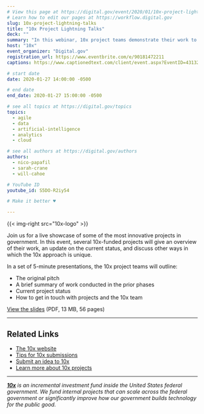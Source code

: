 ```yaml
---
# View this page at https://digital.gov/event/2020/01/10x-project-lightning-talks
# Learn how to edit our pages at https://workflow.digital.gov
slug: 10x-project-lightning-talks
title: "10x Project Lightning Talks"
deck: ""
summary: "In this webinar, 10x project teams demonstrate their work to date and provide brief overviews of each project. Topics range from federating data to agile budgeting to machine learning, and our hope is that these talks will inspire others to submit ideas to 10x."
host: "10x"
event_organizer: "Digital.gov"
registration_url: https://www.eventbrite.com/e/90181472211
captions: https://www.captionedtext.com/client/event.aspx?EventID=4313207&CustomerID=321

# start date
date: 2020-01-27 14:00:00 -0500

# end date
end_date: 2020-01-27 15:00:00 -0500

# see all topics at https://digital.gov/topics
topics: 
  - agile
  - data
  - artificial-intelligence
  - analytics
  - cloud

# see all authors at https://digital.gov/authors
authors: 
  - nico-papafil
  - sarah-crane
  - will-cahoe

# YouTube ID
youtube_id: S5DO-R2iy54

# Make it better ♥

---
```


{{< img-right src="10x-logo" >}}

Join us for a live showcase of some of the most innovative projects in government. In this event, several 10x-funded projects will give an overview of their work, an update on the current status, and discuss other ways in which the 10x approach is unique.

In a set of 5-minute presentations, the 10x project teams will outline:

 - The original pitch
 - A brief summary of work conducted in the prior phases
 - Current project status
 - How to get in touch with projects and the 10x team

[View the slides](https://digitalgov.gov/pdf/10x-Project-Lightning-Talks.pdf) (PDF, 13 MB, 56 pages)

 ---

## Related Links

 - [The 10x website](https://10x.gsa.gov/) 
 - [Tips for 10x submissions](https://10x.gsa.gov/send-us-an-idea/) 
 - [Submit an idea to 10x](https://feedback.gsa.gov/jfe/form/SV_1Im8dTPnjnV3HpP) 
 - [Learn more about 10x projects](https://10x.gsa.gov/projects/) 

 ---

_**[10x](https://10x.gsa.gov/)** is an incremental investment fund inside the United States federal government. We fund internal projects that can scale across the federal government or significantly improve how our government builds technology for the public good._
